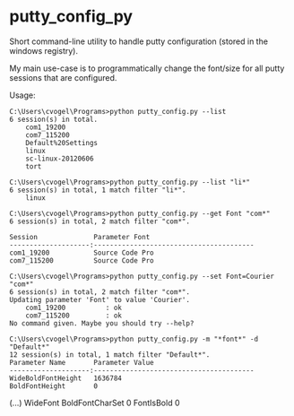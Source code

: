 putty_config_py
===============

Short command-line utility to handle putty configuration (stored in the windows registry).

My main use-case is to programmatically change the font/size for all
putty sessions that are configured.

Usage:

	C:\Users\cvogel\Programs>python putty_config.py --list
	6 session(s) in total.
		com1_19200
		com7_115200
		Default%20Settings
		linux
		sc-linux-20120606
		tort

	C:\Users\cvogel\Programs>python putty_config.py --list "li*"
	6 session(s) in total, 1 match filter "li*".
		linux

	C:\Users\cvogel\Programs>python putty_config.py --get Font "com*"
	6 session(s) in total, 2 match filter "com*".

	Session              Parameter Font
	--------------------:----------------------------------------
	com1_19200           Source Code Pro
	com7_115200          Source Code Pro

	C:\Users\cvogel\Programs>python putty_config.py --set Font=Courier "com*"
	6 session(s) in total, 2 match filter "com*".
	Updating parameter 'Font' to value 'Courier'.
		com1_19200          : ok
		com7_115200         : ok
	No command given. Maybe you should try --help?

	C:\Users\cvogel\Programs>python putty_config.py -m "*font*" -d "Default*"
	12 session(s) in total, 1 match filter "Default*".
	Parameter Name       Parameter Value
	--------------------:----------------------------------------
	WideBoldFontHeight   1636784
	BoldFontHeight       0
   (...)
	WideFont
	BoldFontCharSet      0
	FontIsBold           0


